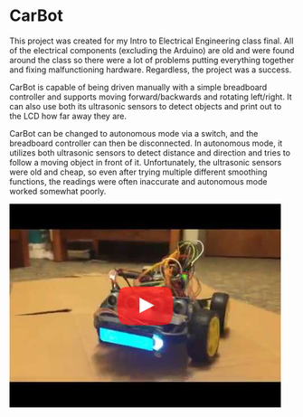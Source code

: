 # CarBot


This project was created for my Intro to Electrical Engineering class final. All of the electrical components (excluding the Arduino) are old and were found around the class so there were a lot of problems putting everything together and fixing malfunctioning hardware. Regardless, the project was a success. 


CarBot is capable of being driven manually with a simple breadboard controller and supports moving forward/backwards and rotating left/right. It can also use both its ultrasonic sensors to detect objects and print out to the LCD how far away they are. 


CarBot can be changed to autonomous mode via a switch, and the breadboard controller can then be disconnected. In autonomous mode, it utilizes both ultrasonic sensors to detect distance and direction and tries to follow a moving object in front of it. Unfortunately, the ultrasonic sensors were old and cheap, so even after trying multiple different smoothing functions, the readings were often inaccurate and autonomous mode worked somewhat poorly.


[![CarBot](https://github.com/MichaelJWelsh/carbot/blob/master/youtube.png)](https://www.youtube.com/watch?v=_SSJAW3uo78 "CarBot")


